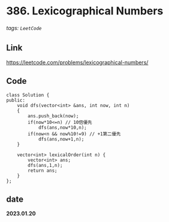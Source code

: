 # 386. Lexicographical Numbers
###### tags: `LeetCode`
## **Link**
https://leetcode.com/problems/lexicographical-numbers/
## **Code**
```cpp=
class Solution {
public:
    void dfs(vector<int> &ans, int now, int n)
    {
        ans.push_back(now);
        if(now*10<=n) // 10倍優先
            dfs(ans,now*10,n);
        if(now<n && now%10!=9) // +1第二優先
            dfs(ans,now+1,n);
    }
    
    vector<int> lexicalOrder(int n) {
        vector<int> ans;
        dfs(ans,1,n);
        return ans;
    }
};
```
## date
**2023.01.20**
